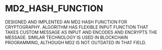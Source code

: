 # MD2_HASH_FUNCTION
DESIGNED AND IMPLENTED AN MD2 HASH FUNCTION FOR CRYPTOGRAPHY. ALGORITHM HAS FLEXIBLE INPUT FUNCTION THAT TAKES CUSTOM MESSAGE AS INPUT AND ENCODES AND ENCRYPTS THE MESSAGE. SIMILAR TECHNOLOGY IS USED IN BLOCKCHAIN PROGRAMMING, ALTHOUGH MD2 IS NOT OUTDATED IN THAT FIELD.
